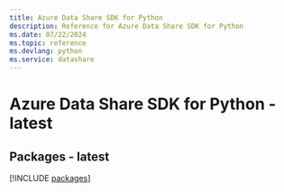 ```yaml
---
title: Azure Data Share SDK for Python
description: Reference for Azure Data Share SDK for Python
ms.date: 07/22/2024
ms.topic: reference
ms.devlang: python
ms.service: datashare
---
```

# Azure Data Share SDK for Python - latest
## Packages - latest
[!INCLUDE [packages](data-share-index.md)]